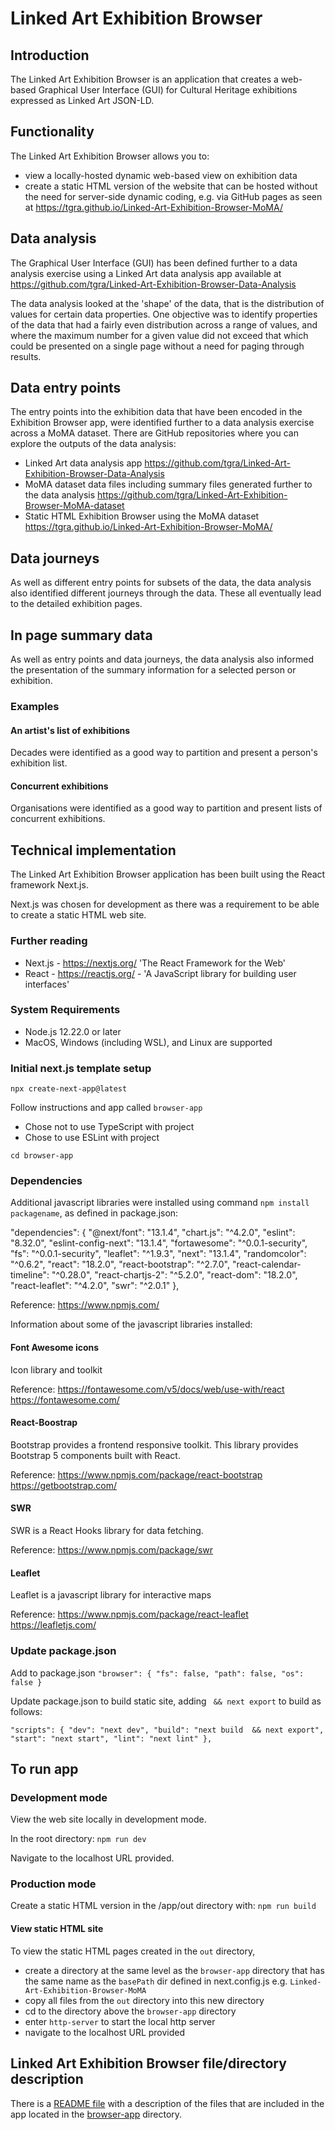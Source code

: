 # Linked Art Exhibition Browser


## Introduction

The Linked Art Exhibition Browser is an application that creates a web-based Graphical User Interface (GUI) for Cultural Heritage exhibitions expressed as Linked Art JSON-LD.

## Functionality

The Linked Art Exhibition Browser allows you to:
-  view a locally-hosted dynamic web-based view on exhibition data
-  create a static HTML version of the website that can be hosted without the need for server-side dynamic coding, e.g. via GitHub pages as seen at https://tgra.github.io/Linked-Art-Exhibition-Browser-MoMA/

## Data analysis

The Graphical User Interface (GUI) has been defined further to a data analysis exercise using a Linked Art data analysis app available at https://github.com/tgra/Linked-Art-Exhibition-Browser-Data-Analysis

The data analysis looked at the 'shape' of the data, that is the distribution of values for certain data properties. One objective was to identify properties of the data that had a fairly even distribution across a range of values, and where the maximum number for a given value did not exceed that which could be presented on a single page without a need for paging through results.

## Data entry points

The entry points into the exhibition data that have been encoded in the Exhibition Browser app, were identified further to a data analysis exercise across a MoMA dataset. There are GitHub repositories where you can explore the outputs of the data analysis:
- Linked Art data analysis app https://github.com/tgra/Linked-Art-Exhibition-Browser-Data-Analysis
- MoMA dataset data files including summary files generated further to the data analysis  https://github.com/tgra/Linked-Art-Exhibition-Browser-MoMA-dataset
- Static HTML Exhibition Browser using the MoMA dataset https://tgra.github.io/Linked-Art-Exhibition-Browser-MoMA/

## Data journeys

As well as different entry points for subsets of the data, the data analysis also identified different journeys through the data. These all eventually lead to the detailed exhibition pages.

## In page summary data

As well as entry points and data journeys, the data analysis also informed the presentation of the summary information for a selected person or exhibition. 

### Examples

#### An artist's list of exhibitions 

Decades were identified as a good way to partition and present a person's exhibition list.

#### Concurrent exhibitions

Organisations were identified as a good way to partition and present lists of concurrent exhibitions.


## Technical implementation

The Linked Art Exhibition Browser application has been built using the React framework Next.js. 

Next.js was chosen for development as there was a requirement to be able to create a static HTML web site. 

### Further reading

- Next.js - https://nextjs.org/  'The React Framework for the Web'
- React - https://reactjs.org/ - 'A JavaScript library for building user interfaces'

### System Requirements

- Node.js 12.22.0 or later
- MacOS, Windows (including WSL), and Linux are supported

### Initial next.js template setup

`npx create-next-app@latest`

Follow instructions and app called `browser-app`

- Chose not to use TypeScript with project
- Chose to use ESLint with project

`cd browser-app`


### Dependencies

Additional javascript libraries were installed using command `npm install packagename`, as defined in package.json:

  "dependencies": {
    "@next/font": "13.1.4",
    "chart.js": "^4.2.0",
    "eslint": "8.32.0",
    "eslint-config-next": "13.1.4",
    "fortawesome": "^0.0.1-security",
    "fs": "^0.0.1-security",
    "leaflet": "^1.9.3",
    "next": "13.1.4",
    "randomcolor": "^0.6.2",
    "react": "18.2.0",
    "react-bootstrap": "^2.7.0",
    "react-calendar-timeline": "^0.28.0",
    "react-chartjs-2": "^5.2.0",
    "react-dom": "18.2.0",
    "react-leaflet": "^4.2.0",
    "swr": "^2.0.1"
  },

Reference:
https://www.npmjs.com/


Information about some of the javascript libraries installed: 
#### Font Awesome icons

Icon library and toolkit

Reference: 
https://fontawesome.com/v5/docs/web/use-with/react
https://fontawesome.com/

#### React-Boostrap
Bootstrap provides a frontend responsive toolkit. This library provides Bootstrap 5 components built with React.

Reference:
https://www.npmjs.com/package/react-bootstrap
https://getbootstrap.com/

#### SWR
SWR is a React Hooks library for data fetching.


Reference:
https://www.npmjs.com/package/swr

#### Leaflet
Leaflet is a javascript library for interactive maps

Reference:
https://www.npmjs.com/package/react-leaflet
https://leafletjs.com/ 


### Update package.json

Add to package.json
`"browser": {
  "fs": false,
  "path": false,
  "os": false
}`


Update package.json to build static site, adding ` && next export` to build as follows:

`"scripts": {
    "dev": "next dev",
    "build": "next build  && next export",
    "start": "next start",
    "lint": "next lint"
  },`

## To run app

### Development mode
View the web site locally in development mode. 

In the root directory:
`npm run dev`

Navigate to the localhost URL provided.

### Production mode 

Create a static HTML version in the /app/out directory with:
`npm run build`

####  View static HTML site
To view the static HTML pages created in the `out` directory, 

- create a directory at the same level as the `browser-app` directory that has the same name as the `basePath` dir defined in next.config.js e.g. `Linked-Art-Exhibition-Browser-MoMA`
- copy all files from the `out` directory into this new directory
- cd to the directory above the `browser-app` directory
- enter `http-server` to start the local http server
- navigate to the localhost URL provided
  

## Linked Art Exhibition Browser file/directory description
There is a  [README file](browser-app/README.md) with a description of the files that are included in the app located in the [browser-app](browser-app) directory.